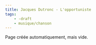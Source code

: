 ```yaml
---
title: Jacques Dutronc - L'opportuniste
tags:
    - -draft
    - musique/chanson
---
```


Page créée automatiquement, mais vide.
